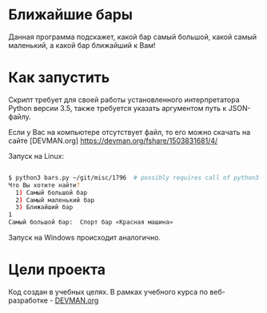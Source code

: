 # Ближайшие бары

Данная программа подскажет, какой бар самый большой, какой самый маленький, а какой бар ближайший к Вам!

# Как запустить

Скрипт требует для своей работы установленного интерпретатора Python версии 3.5, также требуется указать аргументом путь к JSON-файлу.

Если у Вас на компьютере отсутствует файл, то его можно скачать на сайте [DEVMAN.org] https://devman.org/fshare/1503831681/4/

Запуск на Linux:

```bash

$ python3 bars.py ~/git/misc/1796  # possibly requires call of python3 executive instead of just python
Что Вы хотите найти?
  1) Самый большой бар
  2) Самый маленький бар
  3) Ближайший бар
1
Самый большой бар:  Спорт бар «Красная машина»
```
Запуск на Windows происходит аналогично.



# Цели проекта

Код создан в учебных целях. В рамках учебного курса по веб-разработке - [DEVMAN.org](https://devman.org)

